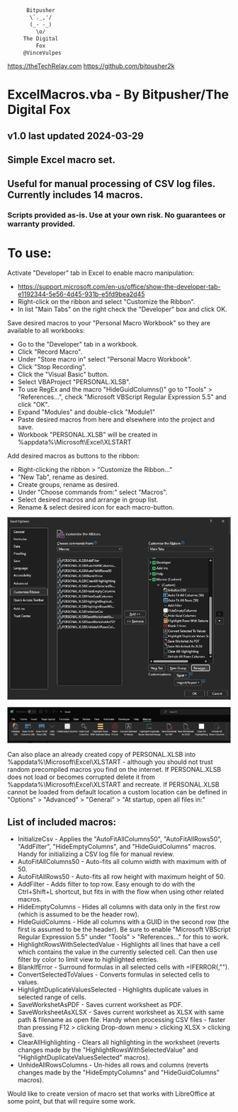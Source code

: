           Bitpusher
           \`._,'/
           (_- -_)
             \o/
         The Digital
             Fox
         @VinceVulpes
   https://theTechRelay.com
https://github.com/bitpusher2k

# ExcelMacros.vba - By Bitpusher/The Digital Fox

## v1.0 last updated 2024-03-29

## Simple Excel macro set.

## Useful for manual processing of CSV log files. Currently includes 14 macros.

### Scripts provided as-is. Use at your own risk. No guarantees or warranty provided.

# To use:

Activate "Developer" tab in Excel to enable macro manipulation:
* https://support.microsoft.com/en-us/office/show-the-developer-tab-e1192344-5e56-4d45-931b-e5fd9bea2d45
* Right-click on the ribbon and select "Customize the Ribbon".
* In list "Main Tabs" on the right check the "Developer" box and click OK.

Save desired macros to your "Personal Macro Workbook" so they are available to all workbooks:
* Go to the "Developer" tab in a workbook.
* Click "Record Macro".
* Under "Store macro in" select "Personal Macro Workbook".
* Click "Stop Recording".
* Click the "Visual Basic" button.
* Select VBAProject "PERSONAL.XLSB".
* To use RegEx and the macro "HideGuidColumns()" go to "Tools" > "References...", check "Microsoft VBScript Regular Expression 5.5" and click "OK".
* Expand "Modules" and double-click "Module1"
* Paste desired macros from here and elsewhere into the project and save.
* Workbook "PERSONAL.XLSB" will be created in %appdata%\Microsoft\Excel\XLSTART

Add desired macros as buttons to the ribbon:
* Right-clicking the ribbon > "Customize the Ribbon..."
* "New Tab", rename as desired.
* Create groups, rename as desired.
* Under "Choose commands from:" select "Macros".
* Select desired macros and arrange in group list.
* Rename & select desired icon for each macro-button.

![Customize](.\Customize.png)

![Ribbon](.\Ribbon.png)


Can also place an already created copy of PERSONAL.XLSB into %appdata%\Microsoft\Excel\XLSTART - although you should not trust random precompiled macros you find on the internet.
If PERSONAL.XLSB does not load or becomes corrupted delete it from %appdata%\Microsoft\Excel\XLSTART and recreate. 
If PERSONAL.XLSB cannot be loaded from default location a custom location can be defined in "Options" > "Advanced" > "General" > "At startup, open all files in:"

## List of included macros:
* InitializeCsv - Applies the "AutoFitAllColumns50", "AutoFitAllRows50", "AddFilter", "HideEmptyColumns", and "HideGuidColumns" macros. Handy for initializing a CSV log file for manual review.
* AutoFitAllColumns50 - Auto-fits all column width with maximum with of 50.
* AutoFitAllRows50 - Auto-fits all row height with maximum height of 50.
* AddFilter - Adds filter to top row. Easy enough to do with the Ctrl+Shift+L shortcut, but fits in with the flow when using other related macros.
* HideEmptyColumns - Hides all columns with data only in the first row (which is assumed to be the header row).
* HideGuidColumns - Hide all columns with a GUID in the second row (the first is assumed to be the header). Be sure to enable "Microsoft VBScript Regular Expression 5.5" under "Tools" > "References..." for this to work.
* HighlightRowsWithSelectedValue - Highlights all lines that have a cell which contains the value in the currently selected cell. Can then use filter by color to limit view to highlighted entries.
* BlankIfError - Surround formulas in all selected cells with =IFERROR(,"").
* ConvertSelectedToValues - Converts formulas in selected cells to values.
* HighlightDuplicateValuesSelected - Highlights duplicate values in selected range of cells.
* SaveWorkshetAsPDF - Saves current worksheet as PDF.
* SaveWorksheetAsXLSX - Saves current worksheet as XLSX with same path & filename as open file. Handy when processing CSV files - faster than pressing F12 > clicking Drop-down menu > clicking XLSX > clicking Save.
* ClearAllHighlighting - Clears all highlighting in the worksheet (reverts changes made by the "HighlightRowsWithSelectedValue" and "HighlightDuplicateValuesSelected" macros).
* UnhideAllRowsColumns - Un-hides all rows and columns (reverts changes made by the "HideEmptyColumns" and "HideGuidColumns" macros).

Would like to create version of macro set that works with LibreOffice at some point, but that will require some work.